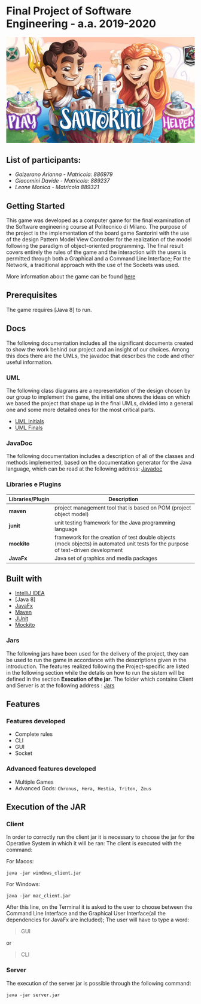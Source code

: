 # Final Project of Software Engineering - a.a. 2019-2020
![picture](src/main/Resources/Images/ReadMePicture.jpg)

## List of participants:

 - *Galzerano Arianna - Matricola: 886979*
 - *Giacomini Davide - Matricola: 889237*
 - *Leone Monica - Matricola 889321*
 
## Getting Started
This game was developed as a computer game for the final examination of the Software engineering course at Politecnico di Milano. 
The purpose of the project is the implementation of the board game Santorini with the use of the design Pattern Model View Controller for the realization of the model following the paradigm of object-oriented programming. The final result covers entirely the rules of the game and the interaction with the users is permitted through both a Graphical and a Command Line Interface; For the Network, a traditional approach with the use of the Sockets was used.

More information about the game can be found [here](http://www.craniocreations.it/prodotto/santorini/)
## Prerequisites
The game requires [Java 8] to run.

## Docs
The following documentation includes all the significant documents created to show the work behind our project and an insight of our choices. Among this docs there are the UMLs, the javadoc that describes the code and other useful information.

### UML
The following class diagrams are a representation of the design chosen by our group to implement the game, the initial one shows the ideas on which we based the project that shape up in the final UMLs, divided into a general one and some more detailed ones for the most critical parts.

- [UML Initials](https://github.com/davide-giacomini/Ing-Sw-2020-Galzerano-Giacomini-Leone/tree/master/deliveries/UML/UMLInitialModel.png)
- [UML Finals](https://github.com/davide-giacomini/Ing-Sw-2020-Galzerano-Giacomini-Leone/tree/master/deliveries/UML/Model_FinalUML.png)

### JavaDoc
The following documentation includes a description of all of the classes and methods implemented, based on the documentation generator for the Java language, which can be read at the following address: [Javadoc](https://github.com/davide-giacomini/Ing-Sw-2020-Galzerano-Giacomini-Leone/tree/master/src/main/deliveries)

### Libraries e Plugins
|Libraries/Plugin|Description|
|---------------|-----------|
|__maven__|project management tool that is based on POM (project object model)|
|__junit__|unit testing framework for the Java programming language|
|__mockito__|framework for the creation of test double objects (mock objects) in automated unit tests for the purpose of test-driven development|
|__JavaFx__|Java set of graphics and media packages|

<a name="built"></a>
## Built with
* [IntelliJ IDEA](https://www.jetbrains.com/idea/)
* [Java 8]
* [JavaFx](https://openjfx.io)
* [Maven](https://maven.apache.org)
* [JUnit](https://junit.org/junit5/)
* [Mockito](https://site.mockito.org)

### Jars
The following jars have been used for the delivery of the project, they can be used to run the game in accordance with the descriptions given in the introduction. The features realized following the Project-specific are listed in the following section while the detalis on how to run the sistem will be defined in the section __Execution of the jar__. The folder which contains Client and Server is at the following address : [Jars](https://github.com/davide-giacomini/Ing-Sw-2020-Galzerano-Giacomini-Leone/tree/master/src/main/deliveries)

## Features
### Features developed
- Complete rules
- CLI
- GUI
- Socket

### Advanced features developed
- Multiple Games
- Advanced Gods: ``` Chronus, Hera, Hestia, Triton, Zeus  ```

## Execution of the JAR
### Client
In order to correctly run the client jar it is necessary to choose the jar for the Operative System in which it will be ran:
The client is executed with the command: 

For Macos:
```
java -jar windows_client.jar
```
For Windows:
```
java -jar mac_client.jar
```
After this line, on the Terminal it is asked to the user to choose between the Command Line Interface and the Graphical User Interface(all the dependencies for JavaFx are included); The user will have to type a word:
>GUI 
>
or 
>CLI
>

### Server
The execution of the server jar is possible through the following command:
```
java -jar server.jar 
```
